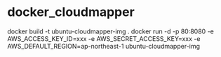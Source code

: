 # docker_cloudmapper

docker build -t ubuntu-cloudmapper-img .
docker run -d -p 80:8080 -e AWS_ACCESS_KEY_ID=xxx -e AWS_SECRET_ACCESS_KEY=xxx -e AWS_DEFAULT_REGION=ap-northeast-1 ubuntu-cloudmapper-img

